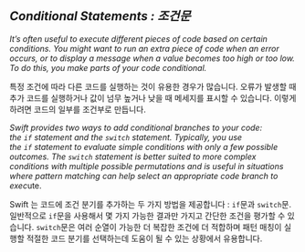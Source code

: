 ## *Conditional Statements : 조건문*

*It’s often useful to execute different pieces of code based on certain conditions. You might want to run an extra piece of code when an error occurs, or to display a message when a value becomes too high or too low. To do this, you make parts of your code conditional.*

특정 조건에 따라 다른 코드를 실행하는 것이 유용한 경우가 많습니다. 오류가 발생할 때 추가 코드를 실행하거나 값이 넘무 높거나 낮을 때 메세지를 표시할 수 있습니다. 이렇게 하려면 코드의 일부를 조건부로 만듭니다.

*Swift provides two ways to add conditional branches to your code: the `if` statement and the `switch` statement. Typically, you use the `if` statement to evaluate simple conditions with only a few possible outcomes. The `switch` statement is better suited to more complex conditions with multiple possible permutations and is useful in situations where pattern matching can help select an appropriate code branch to exec*ute.

Swift 는 코드에 조건 분기를 추가하는 두 가지 방법을 제공합니다 : `if`문과 `switch`문. 일반적으로 `if`문을 사용해서 몇 가지 가능한 결과만 가지고 간단한 조건을 평가할 수 있습니다. `switch`문은 여러 순열이 가능한 더 복잡한 조건에 더 적합하며 패턴 매칭이 실행할 적절한 코드 분기를 선택하는데 도움이 될 수 있는 상황에서 유용합니다.
